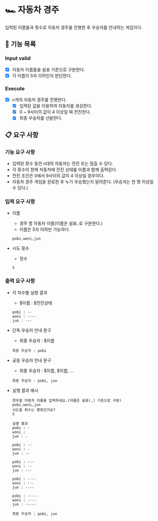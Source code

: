 # 🏎️ 자동차 경주

입력된 이름들과 횟수로 자동차 경주를 진행한 후 우승자를 안내하는 게임이다.

## 📝 기능 목록

### Input valid
- [X] 자동차 이름들을 쉼표 기준으로 구분한다.
- [X] 각 이름이 5자 이하인지 판단한다.

### Execute
- [X] n개의 자동차 경주를 진행한다.
  - [X] 입력된 값을 이용하여 자동차를 생성한다.
  - [X] 0 ~ 9사이의 값이 4 이상일 때 전진한다.
  - [X] 최종 우승자를 선발한다.

## 📋 요구 사항

### 기능 요구 사항

- 입력된 횟수 동안 n대의 자동차는 전진 또는 멈출 수 있다.
- 각 횟수의 현재 자동차에 전진 상태를 이름과 함께 출력된다.
- 전진 조건은 0에서 9사이의 값이 4 이상일 경우이다.
- 자동차 경주 게임을 완료한 후 누가 우승했는지 알려준다. (우승자는 한 명 이상일 수 있다.)

### 입력 요구 사항

- 이름
    - 경주 할 자동차 이름(이름은 쉼표`,`로 구분한다.)
    - 이름은 5자 이하만 가능하다.

  ```text
  pobi,woni,jun
  ```

- 시도 횟수
    - 정수

  ```text
  5
  ```

### 출력 요구 사항
- 각 차수별 실행 결과
    - $이름 : $전진상태

  ```text
  pobi : --
  woni : ----
  jun : ---
  ```

- 단독 우승자 안내 문구
    - 최종 우승자 : $이름

  ```text
  최종 우승자 : pobi
  ```

- 공동 우승자 안내 문구
    - 최종 우승자 : $이름, $이름, ...

  ```text
  최종 우승자 : pobi, jun
  ```

- 실행 결과 예시

    ```text
    경주할 자동차 이름을 입력하세요.(이름은 쉼표(,) 기준으로 구분)
    pobi,woni,jun
    시도할 회수는 몇회인가요?
    5
    
    실행 결과
    pobi : -
    woni :
    jun : -
    
    pobi : --
    woni : -
    jun : --
    
    pobi : ---
    woni : --
    jun : ---
    
    pobi : ----
    woni : ---
    jun : ----
    
    pobi : -----
    woni : ----
    jun : -----
    
    최종 우승자 : pobi, jun
    ```
